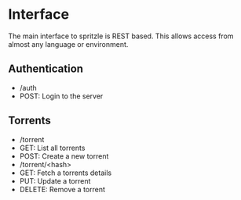 Interface
=========

The main interface to spritzle is REST based. This allows access from almost
any language or environment.

Authentication
--------------
- /auth
 - POST: Login to the server

Torrents
--------
- /torrent
 - GET: List all torrents
 - POST: Create a new torrent
- /torrent/\<hash\> 
 - GET: Fetch a torrents details
 - PUT: Update a torrent
 - DELETE: Remove a torrent